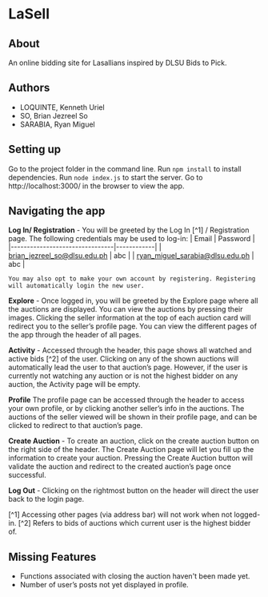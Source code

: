 # LaSell

## About
An online bidding site for Lasallians inspired by DLSU Bids to Pick.

## Authors

* LOQUINTE, Kenneth Uriel
* SO, Brian Jezreel So
* SARABIA, Ryan Miguel

## Setting up

Go to the project folder in the command line.
Run `npm install` to install dependencies.
Run `node index.js` to start the server.
Go to http://localhost:3000/ in the browser to view the app.

## Navigating the app

**Log In/ Registration** - You will be greeted by the Log In [^1] / Registration page. The following credentials may be used to log-in:
| Email                          | Password |
|--------------------------------|------------|
| brian_jezreel_so@dlsu.edu.ph | abc      | 
| ryan_miguel_sarabia@dlsu.edu.ph | abc      | 
	
	You may also opt to make your own account by registering. Registering will automatically login the new user.

**Explore** - Once logged in, you will be greeted by the Explore page where all the auctions are displayed. You can view the auctions by pressing their images. Clicking the seller information at the top of each auction card will redirect you to the seller’s profile page. You can view the different pages of the app through the header of all pages.

**Activity** - Accessed through the header, this page shows all watched and active bids [^2] of the user. Clicking on any of the shown auctions  will automatically lead the user to that auction’s page. However, if the user is currently not watching any auction or is not the highest bidder on any auction, the Activity page will be empty.

**Profile** The profile page can be accessed through the header to access your own profile, or by clicking another seller’s info in the auctions. The auctions of the seller viewed will be shown in their profile page, and can be clicked to redirect to that auction’s page.

**Create Auction** - To create an auction, click on the create auction button on the right side of the header. The Create Auction page will let you fill up the information to create your auction. Pressing the Create Auction button will validate the auction and redirect to the created auction’s page once successful.

**Log Out** - Clicking on the rightmost button on the header will direct the user back to the login page.

[^1] Accessing other pages (via address bar) will not work when not logged-in.
[^2] Refers to bids of auctions which current user is the highest bidder of.

## Missing Features

* Functions associated with closing the auction haven't been made yet.
* Number of user’s posts not yet displayed in profile. 
